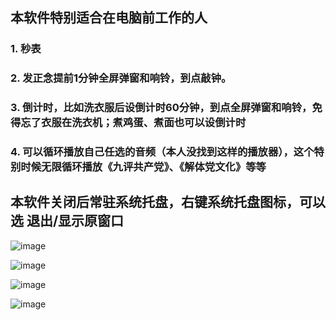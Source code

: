 ## 本软件特别适合在电脑前工作的人

### 1. 秒表
### 2. 发正念提前1分钟全屏弹窗和响铃，到点敲钟。
### 3. 倒计时，比如洗衣服后设倒计时60分钟，到点全屏弹窗和响铃，免得忘了衣服在洗衣机；煮鸡蛋、煮面也可以设倒计时
### 4. 可以循环播放自己任选的音频（本人没找到这样的播放器），这个特别时候无限循环播放《九评共产党》、《解体党文化》等等

## 本软件关闭后常驻系统托盘，右键系统托盘图标，可以选 退出/显示原窗口

![image](https://github.com/tiger2014/TimerAndAlerm/assets/6703612/d52bf4f6-261e-49e0-a3a4-ff989df9f233)

![image](https://github.com/tiger2014/TimerAndAlerm/assets/6703612/592e13bd-c955-4c9e-b305-4df11e1833df)

![image](https://github.com/tiger2014/TimerAndAlerm/assets/6703612/d67356b6-d76c-4679-9922-6629558aed5d)

![image](https://github.com/tiger2014/TimerAndAlerm/assets/6703612/d05aeb4c-8075-49d4-bbbc-6feb15bd4d5c)

